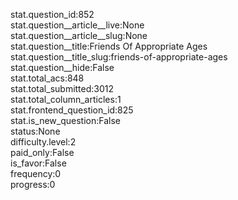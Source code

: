 stat.question_id:852  
stat.question__article__live:None  
stat.question__article__slug:None  
stat.question__title:Friends Of Appropriate Ages  
stat.question__title_slug:friends-of-appropriate-ages  
stat.question__hide:False  
stat.total_acs:848  
stat.total_submitted:3012  
stat.total_column_articles:1  
stat.frontend_question_id:825  
stat.is_new_question:False  
status:None  
difficulty.level:2  
paid_only:False  
is_favor:False  
frequency:0  
progress:0  
